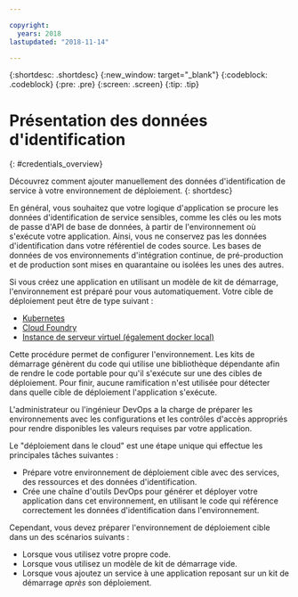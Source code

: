 ```yaml
---

copyright:
  years: 2018
lastupdated: "2018-11-14"

---
```


{:shortdesc: .shortdesc}
{:new_window: target="_blank"}
{:codeblock: .codeblock}
{:pre: .pre}
{:screen: .screen}
{:tip: .tip}

# Présentation des données d'identification
{: #credentials_overview}

Découvrez comment ajouter manuellement des données d'identification de service à votre environnement de déploiement.
{: shortdesc}

<!-- After PUP: Maybe provide links to the credentials section of the programming guides, such as https://cloud.ibm.com/docs/swift/cloudnative/configuration.html#configuration-->

En général, vous souhaitez que votre logique d'application se procure les données d'identification de service sensibles, comme les clés ou les mots de passe d'API de base de données, à partir de l'environnement où s'exécute votre application. Ainsi, vous ne conservez pas les données d'identification dans votre référentiel de codes source. Les bases de données de vos environnements d'intégration continue, de pré-production et de production sont mises en quarantaine ou isolées les unes des autres.

Si vous créez une application en utilisant un modèle de kit de démarrage, l'environnement est préparé pour vous automatiquement. Votre cible de déploiement peut être de type suivant :
  * [Kubernetes](/docs/apps/creds_kube.html)
  * [Cloud Foundry](/docs/apps/creds_cf.html)
  * [Instance de serveur virtuel (également docker local)](/docs/apps/creds_vsi.html)
  
Cette procédure permet de configurer l'environnement. Les kits de démarrage génèrent du code qui utilise une bibliothèque dépendante afin de rendre le code portable pour qu'il s'exécute sur une des cibles de déploiement. Pour finir, aucune ramification n'est utilisée pour détecter dans quelle cible de déploiement l'application s'exécute.

L'administrateur ou l'ingénieur DevOps a la charge de préparer les environnements avec les configurations et les contrôles d'accès appropriés pour rendre disponibles les valeurs requises par votre application.

Le "déploiement dans le cloud" est une étape unique qui effectue les principales tâches suivantes :
 * Prépare votre environnement de déploiement cible avec des services, des ressources et des données d'identification.
 * Crée une chaîne d'outils DevOps pour générer et déployer votre application dans cet environnement, en utilisant le code qui référence correctement les données d'identification dans l'environnement.

Cependant, vous devez préparer l'environnement de déploiement cible dans un des scénarios suivants :
 * Lorsque vous utilisez votre propre code.
 * Lorsque vous utilisez un modèle de kit de démarrage vide.
 * Lorsque vous ajoutez un service à une application reposant sur un kit de démarrage _après_ son déploiement.




